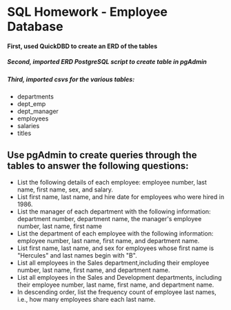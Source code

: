 # SQL Homework - Employee Database

#### First, used QuickDBD to create an ERD of the tables
##### Second, imported ERD PostgreSQL script to create table in pgAdmin
##### Third, imported csvs for the various tables:
* departments
* dept_emp
* dept_manager
* employees
* salaries
* titles
## Use pgAdmin to create queries through the tables to answer the following questions:
* List the following details of each employee: employee number, last name, first name, sex, and salary.
* List first name, last name, and hire date for employees who were hired in 1986.
* List the manager of each department with the following information: department number, department name, the manager's employee number, last name, first name
* List the department of each employee with the following information: employee number, last name, first name, and department name.
* List first name, last name, and sex for employees whose first name is "Hercules" and last names begin with "B".
* List all employees in the Sales department,including their employee number, last name, first name, and department name.
* List all employees in the Sales and Development departments, including their employee number, last name, first name, and department name.
* In descending order, list the frequency count of employee last names, i.e., how many employees share each last name.